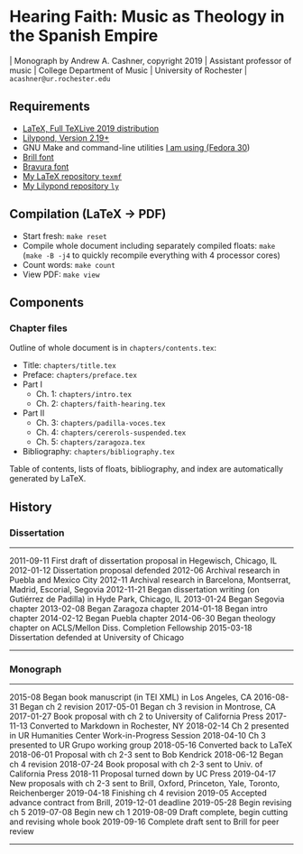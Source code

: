 # Hearing Faith: Music as Theology in the Spanish Empire

| Monograph by Andrew A. Cashner, copyright 2019
| Assistant professor of music
| College Department of Music
| University of Rochester
| `acashner@ur.rochester.edu`

## Requirements

- [LaTeX, Full TeXLive 2019 distribution](http://www.tug.org)
- [Lilypond, Version 2.19+](http://www.lilypond.org)
- GNU Make and command-line utilities 
  [I am using (Fedora 30](https://getfedora.org/))
- [Brill font](https://brill.com/page/1228?lang=en)
- [Bravura font](https://www.smufl.org/fonts/)
- [My LaTeX repository `texmf`](https://bitbucket.org/andrewacashner/texmf.git)
- [My Lilypond repository `ly`](https://bitbucket.org/andrewacashner/ly.git)


## Compilation (LaTeX -> PDF)

- Start fresh: `make reset`
- Compile whole document including separately compiled floats: `make`
  (`make -B -j4` to quickly recompile everything with 4 processor cores)
- Count words: `make count`
- View PDF: `make view`

## Components

### Chapter files

Outline of whole document is in `chapters/contents.tex`:

- Title: `chapters/title.tex`
- Preface: `chapters/preface.tex`
- Part I
  + Ch. 1: `chapters/intro.tex`
  + Ch. 2: `chapters/faith-hearing.tex`
- Part II
  + Ch. 3: `chapters/padilla-voces.tex`
  + Ch. 4: `chapters/cererols-suspended.tex`
  + Ch. 5: `chapters/zaragoza.tex`
- Bibliography: `chapters/bibliography.tex`

Table of contents, lists of floats, bibliography, and index are automatically
generated by LaTeX.
 
## History

### Dissertation 

------------    -----------------------------------------------
2011-09-11      First draft of dissertation proposal in Hegewisch, Chicago, IL
2012-01-12      Dissertation proposal defended
2012-06         Archival research in Puebla and Mexico City
2012-11         Archival research in Barcelona, Montserrat, Madrid, Escorial, Segovia
2012-11-21      Began dissertation writing (on Gutiérrez de Padilla)
                in Hyde Park, Chicago, IL
2013-01-24      Began Segovia chapter
2013-02-08      Began Zaragoza chapter
2014-01-18      Began intro chapter
2014-02-12      Began Puebla chapter
2014-06-30      Began theology chapter on ACLS/Mellon Diss. Completion Fellowship
2015-03-18      Dissertation defended at University of Chicago
------------    -----------------------------------------------

### Monograph

------------    -----------------------------------------------
2015-08         Began book manuscript (in TEI XML) in Los Angeles, CA
2016-08-31      Began ch 2 revision 
2017-05-01      Began ch 3 revision in Montrose, CA
2017-01-27      Book proposal with ch 2 to University of California Press
2017-11-13      Converted to Markdown in Rochester, NY
2018-02-14      Ch 2 presented in UR Humanities Center Work-in-Progress Session
2018-04-10      Ch 3 presented to UR Grupo working group
2018-05-16      Converted back to LaTeX
2018-06-01      Proposal with ch 2-3 sent to Bob Kendrick
2018-06-12      Began ch 4 revision
2018-07-24      Book proposal with ch 2-3 sent to Univ. of California Press
2018-11         Proposal turned down by UC Press
2019-04-17      New proposals with ch 2-3 sent to Brill, Oxford, Princeton, 
                Yale, Toronto, Reichenberger
2019-04-18      Finishing ch 4 revision
2019-05         Accepted advance contract from Brill, 2019-12-01 deadline
2019-05-28      Begin revising ch 5
2019-07-08      Begin new ch 1
2019-08-09      Draft complete, begin cutting and revising whole book
2019-09-16      Complete draft sent to Brill for peer review
------------    -----------------------------------------------



